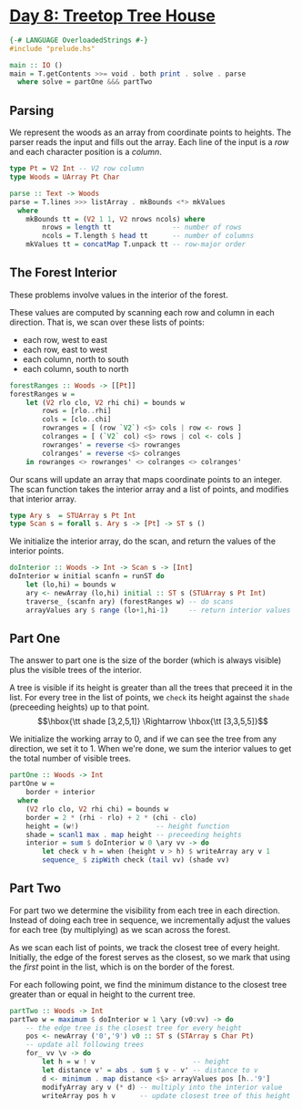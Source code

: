 # [Day 8: Treetop Tree House](https://adventofcode.com/2022/day/8)

```haskell
{-# LANGUAGE OverloadedStrings #-}
#include "prelude.hs"

main :: IO ()
main = T.getContents >>= void . both print . solve . parse
  where solve = partOne &&& partTwo
```

## Parsing

We represent the woods as an array from coordinate points to heights.  The
parser reads the input and fills out the array. Each line of the input is a
_row_ and each character position is a _column_.

```haskell
type Pt = V2 Int -- V2 row column
type Woods = UArray Pt Char

parse :: Text -> Woods
parse = T.lines >>> listArray . mkBounds <*> mkValues
  where
    mkBounds tt = (V2 1 1, V2 nrows ncols) where
        nrows = length tt               -- number of rows
        ncols = T.length $ head tt      -- number of columns
    mkValues tt = concatMap T.unpack tt -- row-major order
```

## The Forest Interior

These problems involve values in the interior of the forest.

These values are computed by scanning each row and column in each direction.
That is, we scan over these lists of points:

- each row, west to east
- each row, east to west
- each column, north to south
- each column, south to north

```haskell
forestRanges :: Woods -> [[Pt]]
forestRanges w =
    let (V2 rlo clo, V2 rhi chi) = bounds w
        rows = [rlo..rhi]
        cols = [clo..chi]
        rowranges = [ (row `V2`) <$> cols | row <- rows ]
        colranges = [ (`V2` col) <$> rows | col <- cols ]
        rowranges' = reverse <$> rowranges
        colranges' = reverse <$> colranges
    in rowranges <> rowranges' <> colranges <> colranges'
```

Our scans will update an array that maps coordinate points to an integer.
The scan function takes the interior array and a list of points, and modifies
that interior array.

```haskell
type Ary s  = STUArray s Pt Int
type Scan s = forall s. Ary s -> [Pt] -> ST s ()
```

We initialize the interior array, do the scan, and return the values of the
interior points.

```haskell
doInterior :: Woods -> Int -> Scan s -> [Int]
doInterior w initial scanfn = runST do
    let (lo,hi) = bounds w
    ary <- newArray (lo,hi) initial :: ST s (STUArray s Pt Int)
    traverse_ (scanfn ary) (forestRanges w) -- do scans
    arrayValues ary $ range (lo+1,hi-1)     -- return interior values
```

## Part One

The answer to part one is the size of the border (which is always visible)
plus the visible trees of the interior.

A tree is visible if its height is greater than all the trees that preceed it
in the list. For every tree in the list of points, we ``check`` its height
against the ``shade`` (preceeding heights) up to that point.
$$\hbox{\tt shade [3,2,5,1]} \Rightarrow \hbox{\tt [3,3,5,5]}$$

We initialize the working array to 0, and if we can see the tree from any
direction, we set it to 1. When we're done, we sum the interior values to get
the total number of visible trees.

```haskell
partOne :: Woods -> Int
partOne w =
    border + interior
  where
    (V2 rlo clo, V2 rhi chi) = bounds w
    border = 2 * (rhi - rlo) + 2 * (chi - clo)
    height = (w!)                   -- height function
    shade = scanl1 max . map height -- preceeding heights
    interior = sum $ doInterior w 0 \ary vv -> do
        let check v h = when (height v > h) $ writeArray ary v 1
        sequence_ $ zipWith check (tail vv) (shade vv)
```

## Part Two

For part two we determine the visibility from each tree in each direction.
Instead of doing each tree in sequence, we incrementally adjust the values
for each tree (by multiplying) as we scan across the forest.

As we scan each list of points, we track the closest tree of every height.
Initially, the edge of the forest serves as the closest, so we mark that
using the _first_ point in the list, which is on the border of the forest.

For each following point, we find the minimum distance to the closest
tree greater than or equal in height to the current tree.

```haskell
partTwo :: Woods -> Int
partTwo w = maximum $ doInterior w 1 \ary (v0:vv) -> do
    -- the edge tree is the closest tree for every height
    pos <- newArray ('0','9') v0 :: ST s (STArray s Char Pt)        
    -- update all following trees
    for_ vv \v -> do
        let h = w ! v                        -- height
        let distance v' = abs . sum $ v - v' -- distance to v
        d <- minimum . map distance <$> arrayValues pos [h..'9']
        modifyArray ary v (* d) -- multiply into the interior value
        writeArray pos h v      -- update closest tree of this height
```

